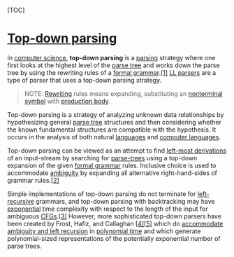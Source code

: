 [TOC]



# [Top-down parsing](https://en.wikipedia.org/wiki/Top-down_parsing)

In [computer science](https://en.wikipedia.org/wiki/Computer_science), **top-down parsing** is a [parsing](https://en.wikipedia.org/wiki/Parsing) strategy where one first looks at the highest level of the [parse tree](https://en.wikipedia.org/wiki/Parse_tree) and works down the parse tree by using the rewriting rules of a [formal grammar](https://en.wikipedia.org/wiki/Formal_grammar).[[1\]](https://en.wikipedia.org/wiki/Top-down_parsing#cite_note-GruneJacobs2007-1) [LL parsers](https://en.wikipedia.org/wiki/LL_parser) are a type of parser that uses a top-down parsing strategy.

> NOTE: [Rewriting](https://en.wikipedia.org/wiki/Rewriting) rules means expanding, substituting an  [nonterminal symbol](https://en.wikipedia.org/wiki/Nonterminal_symbol) with [production body](https://en.wikipedia.org/wiki/Production_(computer_science)).

Top-down parsing is a strategy of analyzing unknown data relationships by hypothesizing general [parse tree](https://en.wikipedia.org/wiki/Parse_tree) structures and then considering whether the known fundamental structures are compatible with the hypothesis. It occurs in the analysis of both natural [languages](https://en.wikipedia.org/wiki/Language) and [computer languages](https://en.wikipedia.org/wiki/Computer_language).

Top-down parsing can be viewed as an attempt to find [left-most derivations](https://en.wikipedia.org/wiki/Context-free_grammar#Derivations_and_syntax_trees) of an input-stream by searching for [parse-trees](https://en.wikipedia.org/wiki/Parse_tree) using a top-down expansion of the given [formal grammar](https://en.wikipedia.org/wiki/Formal_grammar) rules. Inclusive choice is used to accommodate [ambiguity](https://en.wikipedia.org/wiki/Syntactic_ambiguity) by expanding all alternative right-hand-sides of grammar rules.[[2\]](https://en.wikipedia.org/wiki/Top-down_parsing#cite_note-AhoSethiUllman_1986-2)

Simple implementations of top-down parsing do not terminate for [left-recursive](https://en.wikipedia.org/wiki/Left_recursion) grammars, and top-down parsing with backtracking may have [exponential](https://en.wikipedia.org/wiki/Exponential_time) time complexity with respect to the length of the input for ambiguous [CFGs](https://en.wikipedia.org/wiki/Context-free_grammar).[[3\]](https://en.wikipedia.org/wiki/Top-down_parsing#cite_note-AhoUllman_1972-3) However, more sophisticated top-down parsers have been created by Frost, Hafiz, and Callaghan [[4\]](https://en.wikipedia.org/wiki/Top-down_parsing#cite_note-FrostHafizCallaghan_2007-4)[[5\]](https://en.wikipedia.org/wiki/Top-down_parsing#cite_note-FrostHafizCallaghan_2008-5) which do [accommodate ambiguity and left recursion](https://en.wikipedia.org/wiki/Top-down_parsing#Accommodating_left_recursion_in_top-down_parsing) in [polynomial time](https://en.wikipedia.org/wiki/Time_complexity#Polynomial_time) and which generate polynomial-sized representations of the potentially exponential number of parse trees.